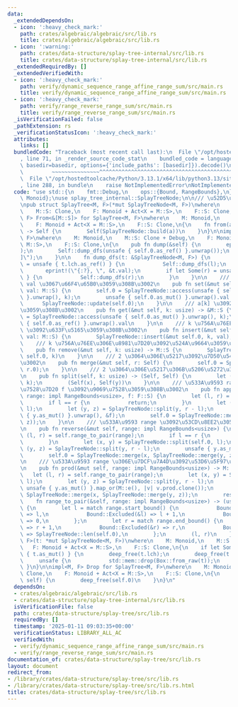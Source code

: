 ```yaml
---
data:
  _extendedDependsOn:
  - icon: ':heavy_check_mark:'
    path: crates/algebraic/algebraic/src/lib.rs
    title: crates/algebraic/algebraic/src/lib.rs
  - icon: ':warning:'
    path: crates/data-structure/splay-tree-internal/src/lib.rs
    title: crates/data-structure/splay-tree-internal/src/lib.rs
  _extendedRequiredBy: []
  _extendedVerifiedWith:
  - icon: ':heavy_check_mark:'
    path: verify/dynamic_sequence_range_affine_range_sum/src/main.rs
    title: verify/dynamic_sequence_range_affine_range_sum/src/main.rs
  - icon: ':heavy_check_mark:'
    path: verify/range_reverse_range_sum/src/main.rs
    title: verify/range_reverse_range_sum/src/main.rs
  _isVerificationFailed: false
  _pathExtension: rs
  _verificationStatusIcon: ':heavy_check_mark:'
  attributes:
    links: []
  bundledCode: "Traceback (most recent call last):\n  File \"/opt/hostedtoolcache/Python/3.13.1/x64/lib/python3.13/site-packages/onlinejudge_verify/documentation/build.py\"\
    , line 71, in _render_source_code_stat\n    bundled_code = language.bundle(stat.path,\
    \ basedir=basedir, options={'include_paths': [basedir]}).decode()\n          \
    \         ~~~~~~~~~~~~~~~^^^^^^^^^^^^^^^^^^^^^^^^^^^^^^^^^^^^^^^^^^^^^^^^^^^^^^^^^^^^^^^^^^\n\
    \  File \"/opt/hostedtoolcache/Python/3.13.1/x64/lib/python3.13/site-packages/onlinejudge_verify/languages/rust.py\"\
    , line 288, in bundle\n    raise NotImplementedError\nNotImplementedError\n"
  code: "use std::{\n    fmt::Debug,\n    ops::{Bound, RangeBounds},\n};\n\nuse algebraic::{Act,\
    \ Monoid};\nuse splay_tree_internal::SplayTreeNode;\n\n/// \u52D5\u7684\u914D\u5217\
    \npub struct SplayTree<M, F>(*mut SplayTreeNode<M, F>)\nwhere\n    M: Monoid,\n\
    \    M::S: Clone,\n    F: Monoid + Act<X = M::S>,\n    F::S: Clone;\n\nimpl<M,\
    \ F> From<&[M::S]> for SplayTree<M, F>\nwhere\n    M: Monoid,\n    M::S: Clone,\n\
    \    F: Monoid + Act<X = M::S>,\n    F::S: Clone,\n{\n    fn from(a: &[M::S])\
    \ -> Self {\n        Self(SplayTreeNode::build(a))\n    }\n}\n\nimpl<M, F> SplayTree<M,\
    \ F>\nwhere\n    M: Monoid,\n    M::S: Clone + Debug,\n    F: Monoid + Act<X =\
    \ M::S>,\n    F::S: Clone,\n{\n    pub fn dump(&self) {\n        eprint!(\"[\"\
    );\n        Self::dump_dfs(unsafe { self.0.as_ref() }.unwrap());\n        eprintln!(\"\
    ]\");\n    }\n\n    fn dump_dfs(t: &SplayTreeNode<M, F>) {\n        if let Some(l)\
    \ = unsafe { t.lch.as_ref() } {\n            Self::dump_dfs(l);\n        }\n \
    \       eprint!(\"{:?}, \", &t.val);\n        if let Some(r) = unsafe { t.rch.as_ref()\
    \ } {\n            Self::dump_dfs(r);\n        }\n    }\n\n    /// a[k] \u3092\
    \ val \u3067\u66F4\u65B0\u3059\u308B\u3002\n    pub fn set(&mut self, k: usize,\
    \ val: M::S) {\n        self.0 = SplayTreeNode::access(unsafe { self.0.as_mut()\
    \ }.unwrap(), k);\n        unsafe { self.0.as_mut() }.unwrap().val = val;\n  \
    \      SplayTreeNode::update(self.0);\n    }\n\n    /// a[k] \u3092\u53D6\u5F97\
    \u3059\u308B\u3002\n    pub fn get(&mut self, k: usize) -> &M::S {\n        self.0\
    \ = SplayTreeNode::access(unsafe { self.0.as_mut() }.unwrap(), k);\n        &unsafe\
    \ { self.0.as_ref() }.unwrap().val\n    }\n\n    /// k \u756A\u76EE\u306B val\
    \ \u3092\u633F\u5165\u3059\u308B\u3002\n    pub fn insert(&mut self, k: usize,\
    \ val: M::S) {\n        SplayTreeNode::insert(&mut self.0, k, val);\n    }\n\n\
    \    /// k \u756A\u76EE\u306E\u8981\u7D20\u3092\u524A\u9664\u3059\u308B\u3002\n\
    \    pub fn remove(&mut self, k: usize) -> M::S {\n        SplayTreeNode::remove(&mut\
    \ self.0, k)\n    }\n\n    /// 2 \u3064\u306E\u5217\u3092\u7D50\u5408\u3059\u308B\
    \u3002\n    pub fn merge(&mut self, r: Self) {\n        self.0 = SplayTreeNode::merge(self.0,\
    \ r.0);\n    }\n\n    /// 2 \u3064\u306E\u5217\u306B\u5206\u5272\u3059\u308B\u3002\
    \n    pub fn split(self, k: usize) -> (Self, Self) {\n        let (x, y) = SplayTreeNode::split(self.0,\
    \ k);\n        (Self(x), Self(y))\n    }\n\n    /// \u533A\u9593 range \u306B\u4F5C\
    \u7528\u7D20 f \u3092\u9069\u7528\u3059\u308B\u3002\n    pub fn apply(&mut self,\
    \ range: impl RangeBounds<usize>, f: F::S) {\n        let (l, r) = self.range_to_pair(range);\n\
    \        if l == r {\n            return;\n        }\n        let (x, y) = SplayTreeNode::split(self.0,\
    \ l);\n        let (y, z) = SplayTreeNode::split(y, r - l);\n        SplayTreeNode::propagate(unsafe\
    \ { y.as_mut() }.unwrap(), &f);\n        self.0 = SplayTreeNode::merge(x, SplayTreeNode::merge(y,\
    \ z));\n    }\n\n    /// \u533A\u9593 range \u3092\u53CD\u8EE2\u3059\u308B\u3002\
    \n    pub fn reverse(&mut self, range: impl RangeBounds<usize>) {\n        let\
    \ (l, r) = self.range_to_pair(range);\n        if l == r {\n            return;\n\
    \        }\n        let (x, y) = SplayTreeNode::split(self.0, l);\n        let\
    \ (y, z) = SplayTreeNode::split(y, r - l);\n        unsafe { y.as_mut() }.unwrap().toggle();\n\
    \        self.0 = SplayTreeNode::merge(x, SplayTreeNode::merge(y, z));\n    }\n\
    \n    /// \u533A\u9593 range \u306E\u7DCF\u7A4D\u3092\u53D6\u5F97\u3059\u308B\u3002\
    \n    pub fn prod(&mut self, range: impl RangeBounds<usize>) -> M::S {\n     \
    \   let (l, r) = self.range_to_pair(range);\n        let (x, y) = SplayTreeNode::split(self.0,\
    \ l);\n        let (y, z) = SplayTreeNode::split(y, r - l);\n        let res =\
    \ unsafe { y.as_mut() }.map_or(M::e(), |v| v.prod.clone());\n        self.0 =\
    \ SplayTreeNode::merge(x, SplayTreeNode::merge(y, z));\n        res\n    }\n\n\
    \    fn range_to_pair(&self, range: impl RangeBounds<usize>) -> (usize, usize)\
    \ {\n        let l = match range.start_bound() {\n            Bound::Included(&l)\
    \ => l,\n            Bound::Excluded(&l) => l + 1,\n            Bound::Unbounded\
    \ => 0,\n        };\n        let r = match range.end_bound() {\n            Bound::Included(&r)\
    \ => r + 1,\n            Bound::Excluded(&r) => r,\n            Bound::Unbounded\
    \ => SplayTreeNode::len(self.0),\n        };\n        (l, r)\n    }\n}\n\nfn deep_free<M,\
    \ F>(t: *mut SplayTreeNode<M, F>)\nwhere\n    M: Monoid,\n    M::S: Clone,\n \
    \   F: Monoid + Act<X = M::S>,\n    F::S: Clone,\n{\n    if let Some(t) = unsafe\
    \ { t.as_mut() } {\n        deep_free(t.lch);\n        deep_free(t.rch);\n   \
    \     unsafe {\n            std::mem::drop(Box::from_raw(t));\n        }\n   \
    \ }\n}\n\nimpl<M, F> Drop for SplayTree<M, F>\nwhere\n    M: Monoid,\n    M::S:\
    \ Clone,\n    F: Monoid + Act<X = M::S>,\n    F::S: Clone,\n{\n    fn drop(&mut\
    \ self) {\n        deep_free(self.0)\n    }\n}\n"
  dependsOn:
  - crates/algebraic/algebraic/src/lib.rs
  - crates/data-structure/splay-tree-internal/src/lib.rs
  isVerificationFile: false
  path: crates/data-structure/splay-tree/src/lib.rs
  requiredBy: []
  timestamp: '2025-01-11 09:03:35+00:00'
  verificationStatus: LIBRARY_ALL_AC
  verifiedWith:
  - verify/dynamic_sequence_range_affine_range_sum/src/main.rs
  - verify/range_reverse_range_sum/src/main.rs
documentation_of: crates/data-structure/splay-tree/src/lib.rs
layout: document
redirect_from:
- /library/crates/data-structure/splay-tree/src/lib.rs
- /library/crates/data-structure/splay-tree/src/lib.rs.html
title: crates/data-structure/splay-tree/src/lib.rs
---
```

